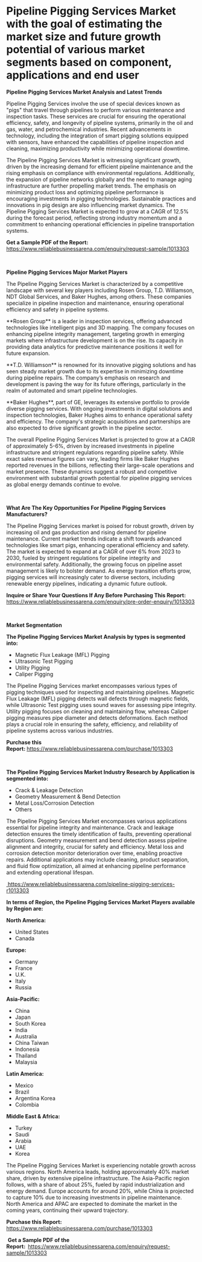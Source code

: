 <p><h1>Pipeline Pigging Services Market with the goal of estimating the market size and future growth potential of various market segments based on component, applications and end user</h1></p><p><strong>Pipeline Pigging Services Market Analysis and Latest Trends</strong></p>
<p><p>Pipeline Pigging Services involve the use of special devices known as "pigs" that travel through pipelines to perform various maintenance and inspection tasks. These services are crucial for ensuring the operational efficiency, safety, and longevity of pipeline systems, primarily in the oil and gas, water, and petrochemical industries. Recent advancements in technology, including the integration of smart pigging solutions equipped with sensors, have enhanced the capabilities of pipeline inspection and cleaning, maximizing productivity while minimizing operational downtime.</p><p>The Pipeline Pigging Services Market is witnessing significant growth, driven by the increasing demand for efficient pipeline maintenance and the rising emphasis on compliance with environmental regulations. Additionally, the expansion of pipeline networks globally and the need to manage aging infrastructure are further propelling market trends. The emphasis on minimizing product loss and optimizing pipeline performance is encouraging investments in pigging technologies. Sustainable practices and innovations in pig design are also influencing market dynamics. The Pipeline Pigging Services Market is expected to grow at a CAGR of 12.5% during the forecast period, reflecting strong industry momentum and a commitment to enhancing operational efficiencies in pipeline transportation systems.</p></p>
<p><strong>Get a Sample PDF of the Report:&nbsp;</strong> <a href="https://www.reliablebusinessarena.com/enquiry/request-sample/1013303?utm_campaign=2957&utm_medium=2&utm_source=Github&utm_content=ia&utm_term=17042025&utm_id=pipeline-pigging-services">https://www.reliablebusinessarena.com/enquiry/request-sample/1013303</a></p>
<p>&nbsp;</p>
<p><strong>Pipeline Pigging Services Major Market Players</strong></p>
<p><p>The Pipeline Pigging Services Market is characterized by a competitive landscape with several key players including Rosen Group, T.D. Williamson, NDT Global Services, and Baker Hughes, among others. These companies specialize in pipeline inspection and maintenance, ensuring operational efficiency and safety in pipeline systems.</p><p>**Rosen Group** is a leader in inspection services, offering advanced technologies like intelligent pigs and 3D mapping. The company focuses on enhancing pipeline integrity management, targeting growth in emerging markets where infrastructure development is on the rise. Its capacity in providing data analytics for predictive maintenance positions it well for future expansion.</p><p>**T.D. Williamson** is renowned for its innovative pigging solutions and has seen steady market growth due to its expertise in minimizing downtime during pipeline repairs. The company’s emphasis on research and development is paving the way for its future offerings, particularly in the realm of automated and smart pipeline technologies.</p><p>**Baker Hughes**, part of GE, leverages its extensive portfolio to provide diverse pigging services. With ongoing investments in digital solutions and inspection technologies, Baker Hughes aims to enhance operational safety and efficiency. The company's strategic acquisitions and partnerships are also expected to drive significant growth in the pipeline sector.</p><p>The overall Pipeline Pigging Services Market is projected to grow at a CAGR of approximately 5-6%, driven by increased investments in pipeline infrastructure and stringent regulations regarding pipeline safety. While exact sales revenue figures can vary, leading firms like Baker Hughes reported revenues in the billions, reflecting their large-scale operations and market presence. These dynamics suggest a robust and competitive environment with substantial growth potential for pipeline pigging services as global energy demands continue to evolve.</p></p>
<p>&nbsp;</p>
<p><strong>What Are The Key Opportunities For Pipeline Pigging Services Manufacturers?</strong></p>
<p><p>The Pipeline Pigging Services market is poised for robust growth, driven by increasing oil and gas production and rising demand for pipeline maintenance. Current market trends indicate a shift towards advanced technologies like smart pigs, enhancing operational efficiency and safety. The market is expected to expand at a CAGR of over 6% from 2023 to 2030, fueled by stringent regulations for pipeline integrity and environmental safety. Additionally, the growing focus on pipeline asset management is likely to bolster demand. As energy transition efforts grow, pigging services will increasingly cater to diverse sectors, including renewable energy pipelines, indicating a dynamic future outlook.</p></p>
<p><strong>Inquire or Share Your Questions If Any Before Purchasing This Report:</strong> <a href="https://www.reliablebusinessarena.com/enquiry/pre-order-enquiry/1013303?utm_campaign=2957&utm_medium=2&utm_source=Github&utm_content=ia&utm_term=17042025&utm_id=pipeline-pigging-services">https://www.reliablebusinessarena.com/enquiry/pre-order-enquiry/1013303</a></p>
<p>&nbsp;</p>
<p><strong>Market Segmentation</strong></p>
<p><strong>The Pipeline Pigging Services Market Analysis by types is segmented into:</strong></p>
<p><ul><li>Magnetic Flux Leakage (MFL) Pigging</li><li>Ultrasonic Test Pigging</li><li>Utility Pigging</li><li>Caliper Pigging</li></ul></p>
<p><p>The Pipeline Pigging Services market encompasses various types of pigging techniques used for inspecting and maintaining pipelines. Magnetic Flux Leakage (MFL) pigging detects wall defects through magnetic fields, while Ultrasonic Test pigging uses sound waves for assessing pipe integrity. Utility pigging focuses on cleaning and maintaining flow, whereas Caliper pigging measures pipe diameter and detects deformations. Each method plays a crucial role in ensuring the safety, efficiency, and reliability of pipeline systems across various industries.</p></p>
<p><strong>Purchase this Report:&nbsp;</strong><a href="https://www.reliablebusinessarena.com/purchase/1013303?utm_campaign=2957&utm_medium=2&utm_source=Github&utm_content=ia&utm_term=17042025&utm_id=pipeline-pigging-services">https://www.reliablebusinessarena.com/purchase/1013303</a></p>
<p>&nbsp;</p>
<p><strong>The Pipeline Pigging Services Market Industry Research by Application is segmented into:</strong></p>
<p><ul><li>Crack & Leakage Detection</li><li>Geometry Measurement & Bend Detection</li><li>Metal Loss/Corrosion Detection</li><li>Others</li></ul></p>
<p><p>The Pipeline Pigging Services Market encompasses various applications essential for pipeline integrity and maintenance. Crack and leakage detection ensures the timely identification of faults, preventing operational disruptions. Geometry measurement and bend detection assess pipeline alignment and integrity, crucial for safety and efficiency. Metal loss and corrosion detection monitor deterioration over time, enabling proactive repairs. Additional applications may include cleaning, product separation, and fluid flow optimization, all aimed at enhancing pipeline performance and extending operational lifespan.</p></p>
<p><a href="https://www.reliablebusinessarena.com/pipeline-pigging-services-r1013303?utm_campaign=2957&utm_medium=2&utm_source=Github&utm_content=ia&utm_term=17042025&utm_id=pipeline-pigging-services">&nbsp;https://www.reliablebusinessarena.com/pipeline-pigging-services-r1013303</a></p>
<p><strong>In terms of Region, the Pipeline Pigging Services Market Players available by Region are:</strong></p>
<p>
    <p> <strong> North America: </strong>
        <ul>
            <li>United States</li>
            <li>Canada</li>
        </ul>
        </p> 
    <p> <strong> Europe: </strong>
        <ul>
            <li>Germany</li>
            <li>France</li>
            <li>U.K.</li>
            <li>Italy</li>
            <li>Russia</li>
        </ul>
        </p> 
    <p> <strong> Asia-Pacific: </strong>
        <ul>
            <li>China</li>
            <li>Japan</li>
            <li>South Korea</li>
            <li>India</li>
            <li>Australia</li>
            <li>China Taiwan</li>
            <li>Indonesia</li>
            <li>Thailand</li>
            <li>Malaysia</li>
        </ul>
        </p> 
    <p> <strong> Latin America: </strong>
        <ul>
            <li>Mexico</li>
            <li>Brazil</li>
            <li>Argentina Korea</li>
            <li>Colombia</li>
        </ul>
        </p> 
    <p> <strong> Middle East & Africa: </strong>
        <ul>
            <li>Turkey</li>
            <li>Saudi</li>
            <li>Arabia</li>
            <li>UAE</li>
            <li>Korea</li>
        </ul>
    </p>
    </p>
<p><p>The Pipeline Pigging Services Market is experiencing notable growth across various regions. North America leads, holding approximately 40% market share, driven by extensive pipeline infrastructure. The Asia-Pacific region follows, with a share of about 25%, fueled by rapid industrialization and energy demand. Europe accounts for around 20%, while China is projected to capture 10% due to increasing investments in pipeline maintenance. North America and APAC are expected to dominate the market in the coming years, continuing their upward trajectory.</p></p>
<p><strong>Purchase this Report: </strong><a href="https://www.reliablebusinessarena.com/purchase/1013303?utm_campaign=2957&utm_medium=2&utm_source=Github&utm_content=ia&utm_term=17042025&utm_id=pipeline-pigging-services">https://www.reliablebusinessarena.com/purchase/1013303</a></p>
<p>&nbsp;<strong>Get a Sample PDF of the Report:&nbsp;&nbsp;</strong><a href="https://www.reliablebusinessarena.com/enquiry/request-sample/1013303?utm_campaign=2957&utm_medium=2&utm_source=Github&utm_content=ia&utm_term=17042025&utm_id=pipeline-pigging-services">https://www.reliablebusinessarena.com/enquiry/request-sample/1013303</a></p>
<p><strong></strong></p>
<p><p></p><p></p><p></p></p>